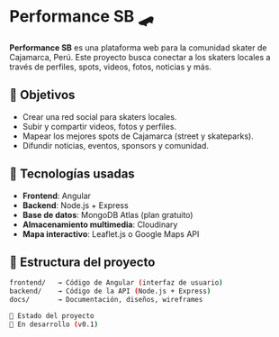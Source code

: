 # Performance SB 🛹

**Performance SB** es una plataforma web para la comunidad skater de Cajamarca, Perú. Este proyecto busca conectar a los skaters locales a través de perfiles, spots, videos, fotos, noticias y más.

## 📌 Objetivos

- Crear una red social para skaters locales.
- Subir y compartir videos, fotos y perfiles.
- Mapear los mejores spots de Cajamarca (street y skateparks).
- Difundir noticias, eventos, sponsors y comunidad.

## 🧱 Tecnologías usadas

- **Frontend**: Angular
- **Backend**: Node.js + Express
- **Base de datos**: MongoDB Atlas (plan gratuito)
- **Almacenamiento multimedia**: Cloudinary
- **Mapa interactivo**: Leaflet.js o Google Maps API

## 📁 Estructura del proyecto

```bash
frontend/   → Código de Angular (interfaz de usuario)
backend/    → Código de la API (Node.js + Express)
docs/       → Documentación, diseños, wireframes

🚧 Estado del proyecto
🔨 En desarrollo (v0.1)
